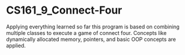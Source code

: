 # CS161_9_Connect-Four
Applying everything learned so far this program is based on combining multiple classes to execute a game of connect four. Concepts like dynamically allocated memory, pointers, and basic OOP concepts are applied.
